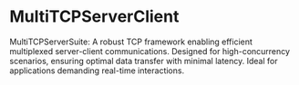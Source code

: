 # MultiTCPServerClient
MultiTCPServerSuite: A robust TCP framework enabling efficient multiplexed server-client communications. Designed for high-concurrency scenarios, ensuring optimal data transfer with minimal latency. Ideal for applications demanding real-time interactions.

